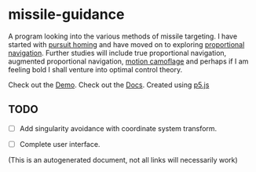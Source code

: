 # missile-guidance

A program looking into the various methods of missile targeting.  I have
started with [pursuit homing](en.wikipedia.org/wiki/Pursuit_guidance) and have
moved on to exploring [proportional navigation](en.wikipedia.org/wiki/Proportional_navigation).
Further studies will include true proportional navigation, augmented proportional
navigation, [motion camoflage](en.wikipedia.org/wiki/Motion_camouflage) and 
perhaps if I am feeling bold I shall venture into optimal control theory.

Check out the [Demo](https://omareq.github.io/missile-guidance).
Check out the [Docs](https://omareq.github.io/missile-guidance/docs).
Created using [p5.js](https://p5js.org/)


## TODO

- [ ] Add singularity avoidance with coordinate system transform.


- [ ] Complete user interface.



(This is an autogenerated document, not all links will necessarily work)
